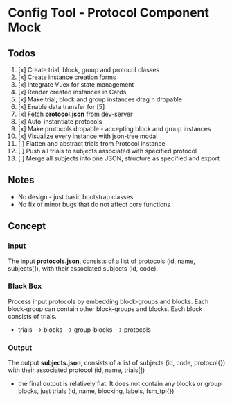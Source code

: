 # Config Tool - Protocol Component Mock

## Todos
1. [x] Create trial, block, group and protocol classes
2. [x] Create instance creation forms
3. [x] Integrate Vuex for state management
4. [x] Render created instances in Cards
5. [x] Make trial, block and group instances drag n dropable
6. [x] Enable data transfer for [5]
8. [x] Fetch **protocol.json** from dev-server
9. [x] Auto-instantiate protocols
10. [x] Make protocols dropable - accepting block and group instances
11. [x] Visualize every instance with json-tree modal
12. [ ] Flatten and abstract trials from Protocol instance
13. [ ] Push all trials to subjects associated with specified protocol
14. [ ] Merge all subjects into one JSON, structure as specified and export

## Notes
- No design - just basic bootstrap classes
- No fix of minor bugs that do not affect core functions

## Concept
### Input
The input **protocols.json**, consists of a list of protocols (id, name, subjects[]), with their associated subjects (id, code).
### Black Box
Process input protocols by embedding block-groups and blocks. Each block-group can contain other block-groups and blocks. Each block consists of trials.
- trials --> blocks --> group-blocks --> protocols
### Output
The output **subjects.json**, consists of a list of subjects (id, code, protocol{}) with their associated protocol (id, name, trials[])
- the final output is relatively flat. It does not contain any blocks or group blocks, just trials (id, name, blocking, labels, fsm_tpl{})

